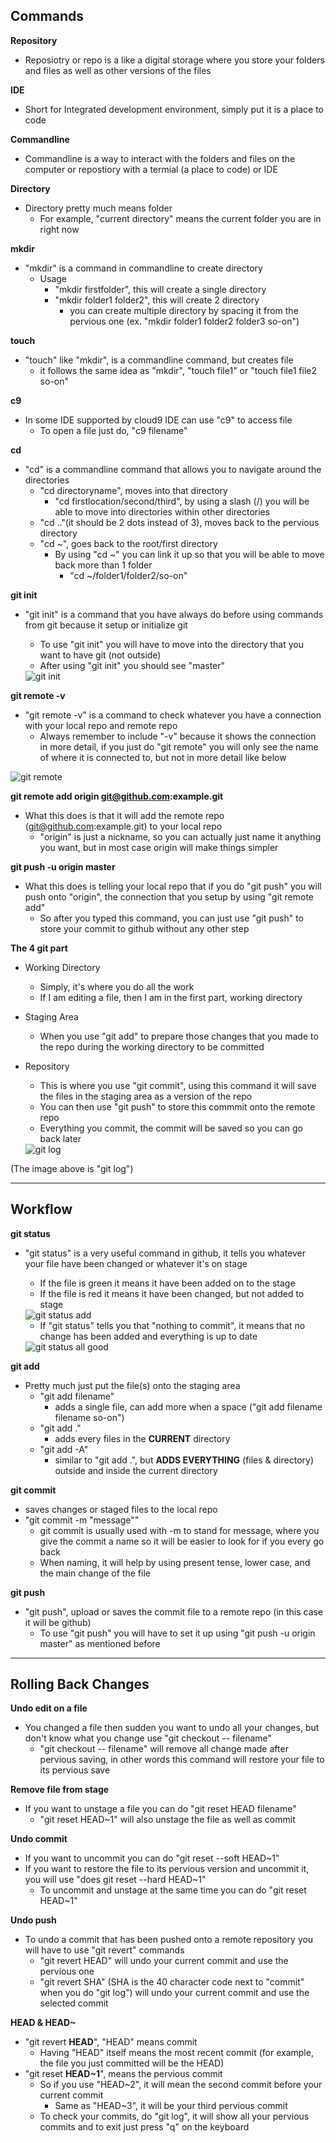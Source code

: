 ## Commands

**Repository**
- Reposiotry or repo is a like a digital storage where you store your folders and files as well as other versions of the files


**IDE**
- Short for Integrated development environment, simply put it is a place to code


**Commandline**
- Commandline is a way to interact with the folders and files on the computer or repostiory with a termial (a place to code) or IDE


**Directory**
- Directory pretty much means folder
    - For example, "current directory" means the current folder you are in right now


**mkdir**
- "mkdir" is a command in commandline to create directory
    - Usage
        - "mkdir firstfolder", this will create a single directory
        - "mkdir folder1 folder2", this will create 2 directory
            - you can create multiple directory by spacing it from the pervious one (ex. "mkdir folder1 folder2 folder3 so-on")


**touch**
- "touch" like "mkdir", is a commandline command, but creates file
    - it follows the same idea as "mkdir", "touch file1" or "touch file1 file2 so-on"


**c9**
- In some IDE supported by cloud9 IDE can use "c9" to access file
    - To open a file just do, "c9 filename"


**cd**
- "cd" is a commandline command that allows you to navigate around the directories
    - "cd directoryname", moves into that directory
        - "cd firstlocation/second/third", by using a slash (/) you will be able to move into directories within other directories
    - "cd .."(it should be 2 dots instead of 3), moves back to the pervious directory
    - "cd ~", goes back to the root/first directory
        - By using "cd ~" you can link it up so that you will be able to move back more than 1 folder
            - "cd ~/folder1/folder2/so-on"


**git init**
- "git init" is a command that you have always do before using commands from git because it setup or initialize git
    - To use "git init" you will have to move into the directory that you want to have git (not outside)
    - After using "git init" you should see "master"
    
    <img src="image/git_init.PNG" alt="git init">


**git remote -v**
- "git remote -v" is a command to check whatever you have a connection with your local repo and remote repo
    - Always remember to include "-v" because it shows the connection in more detail, if you just do "git remote" you will only see the name of where it is connected to, but not in more detail like below

<img src="image/git_remote.PNG" alt="git remote">


**git remote add origin git@github.com:example.git**
- What this does is that it will add the remote repo (git@github.com:example.git) to your local repo
    - "origin" is just a nickname, so you can actually just name it anything you want, but in most case origin will make things simpler


**git push -u origin master**
- What this does is telling your local repo that if you do "git push" you will push onto "origin", the connection that you setup by using "git remote add"
    - So after you typed this command, you can just use "git push" to store your commit to github without any other step


**The 4 git part**
- Working Directory
    - Simply, it's where you do all the work
    - If I am editing a file, then I am in the first part, working directory
- Staging Area
    - When you use "git add" to prepare those changes that you made to the repo during the working directory to be committed
- Repository
    - This is where you use "git commit", using this command it will save the files in the staging area as a version of the repo
    - You can then use "git push" to store this commmit onto the remote repo
    - Everything you commit, the commit will be saved so you can go back later
    
    <img src="image/git_log.PNG" alt="git log">  
(The image above is "git log")


---
## Workflow
**git status**
- "git status" is a very useful command in github, it tells you whatever your file have been changed or whatever it's on stage
    - If the file is green it means it have been added on to the stage
    - If the file is red it means it have been changed, but not added to stage
    
    <img src="image/git_status_add.PNG" alt="git status add">

    - If "git status" tells you that "nothing to commit", it means that no change has been added and everything is up to date
    
    <img src="image/git_status_all_good.PNG" alt="git status all good">
    

**git add**
-  Pretty much just put the file(s) onto the staging area
    - "git add filename"
        - adds a single file, can add more when a space ("git add filename filename so-on")
    - "git add ."
        - adds every files in the **CURRENT** directory
    - "git add -A"
        - similar to "git add .", but **ADDS EVERYTHING** (files & directory) outside and inside the current directory


**git commit**
- saves changes or staged files to the local repo
- "git commit -m "message""
    - git commit is usually used with -m to stand for message, where you give the commit a name so it will be easier to look for if you every go back
    - When naming, it will help by using present tense, lower case, and the main change of the file


**git push**
- "git push", upload or saves the commit file to a remote repo (in this case it will be github)
    - To use "git push" you will have to set it up using "git push -u origin master" as mentioned before


---
## Rolling Back Changes
**Undo edit on a file**
- You changed a file then sudden you want to undo all your changes, but don't know what you change use "git checkout -- filename"
    - "git checkout -- filename" will remove all change made after pervious saving, in other words this command will restore your file to its pervious save
    

**Remove file from stage**
- If you want to unstage a file you can do "git reset HEAD filename"
    - "git reset HEAD~1" will also unstage the file as well as commit
    

**Undo commit**
- If you want to uncommit you can do "git reset --soft HEAD~1"
- If you want to restore the file to its pervious version and uncommit it, you will use "does git reset --hard HEAD~1"
    - To uncommit and unstage at the same time you can do "git reset HEAD~1"
    

**Undo push**
- To undo a commit that has been pushed onto a remote repository you will have to use "git revert" commands
    - "git revert HEAD" will undo your current commit and use the pervious one
    - "git revert SHA" (SHA is the 40 character code next to "commit" when you do "git log") will undo your current commit and use the selected commit


**HEAD & HEAD~**
- "git revert **HEAD**", "HEAD" means commit
    - Having "HEAD" itself means the most recent commit (for example, the file you just committed will be the HEAD)
- "git reset **HEAD~1**", means the pervious commit
    - So if you use "HEAD~2", it will mean the second commit before your current commit 
        - Same as "HEAD~3", it will be your third pervious commit
    - To check your commits, do "git log", it will show all your pervious commits and to exit just press "q" on the keyboard